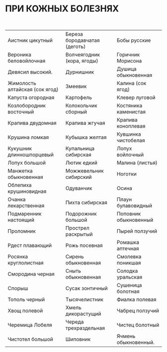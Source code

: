 # ПРИ КОЖНЫХ БОЛЕЗНЯХ

 

|                                |                              |                       |
|--------------------------------|------------------------------|-----------------------|
| Аистник цикутный               | Береза бородавчатая (деготь) | Бобы русские          |
| Вероника беловойлочная         | Волчеягодник (кора, ягоды)   | Горичник Морисона     |
| Девясил высокий.               | Дурнишник                    | Душица обыкновенная   |
| Жимолость алтайская (сок ягод) | Змеевик                      | Калина (сок ягод)     |
| Капуста огородная              | Картофель                    | Клевер луговой        |
| Козлобородник восточный        | Колокольчик сборный          | Костяника каменистая  |
| Крапива двудомная              | Крапива жгучая               | Крапива коноплевая    |
| Крушина ломкая                 | Кубышка желтая               | Кувшинка чистобелая   |
| Кукушник длинношпорцевый       | Купальница сибирская         | Лопух войлочный       |
| Лопух большой                  | Лютик едкий                  | Малина (листья)       |
| Манжетка обыкновенная          | Можжевельник сибирский       | Ноготки               |
| Облепиха крушиновидная         | Одуванчик                    | Осина                 |
| Очанка лекарственная           | Пихта сибирская              | Плаун булавовидный    |
| Подмаренник настоящий          | Подорожник большой           | Поповник обыкновенный |
| Проломник                      | Прострел раскрытый           | Пырей ползучий        |
| Рдест плавающий                | Рожь посевная                | Ромашка аптечная      |
| Росянка круглолистная          | Сирень обыкновенная          | Смолевка поникшая     |
| Смородина черная               | Сныть обыкновенная           | Солодка уральская     |
| Спорыш                         | Сусак зонтичный              | Сушеница болотная     |
| Тополь черный                  | Тысячелистник                | Фиалка полевая        |
| Хвощ полевой                   | Хмель дикорастущий           | Чабрец ползучий       |
| Черемица Лобеля                | Череда трехраздельная        | Чистец болотный       |
| Чистотел большой               | Шиповник                     | Ячмень обыкновенный.  |

